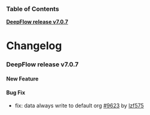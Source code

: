 ### Table of Contents

**[DeepFlow release v7.0.7](#v7.0.7)**<br/>

# Changelog

### <a id="v7.0.7"></a>DeepFlow release v7.0.7

#### New Feature

#### Bug Fix
* fix: data always write to default org [#9623](https://github.com/deepflowio/deepflow/pull/9623) by [lzf575](https://github.com/lzf575)
